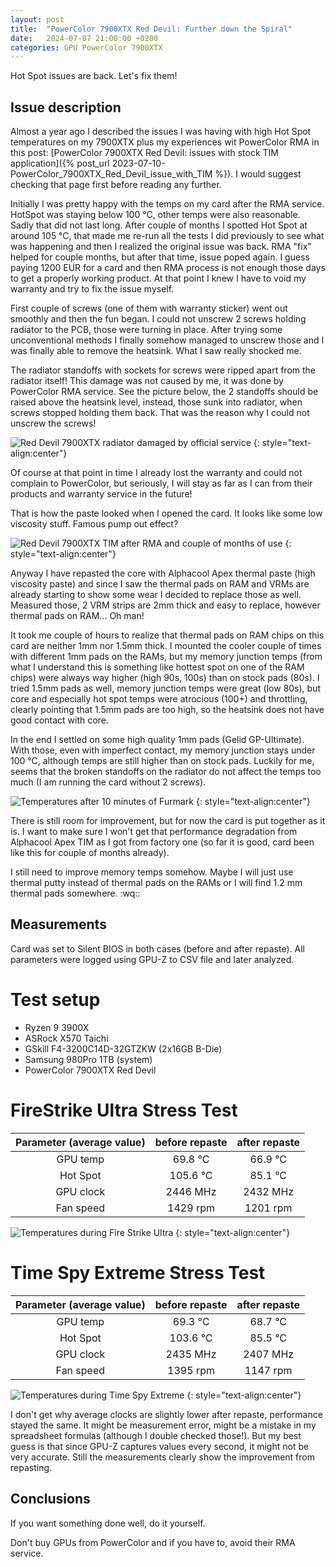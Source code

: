 ```yaml
---
layout: post
title:  "PowerColor 7900XTX Red Devil: Further down the Spiral"
date:   2024-07-07 21:00:00 +0200
categories: GPU PowerColor 7900XTX 
---
```

Hot Spot issues are back. Let's fix them!
<!--more-->

## Issue description

Almost a year ago I described the issues I was having with high Hot Spot
temperatures on my 7900XTX plus my experiences wit PowerColor RMA in this post:
[PowerColor 7900XTX Red Devil: issues with stock TIM application]({% post_url 2023-07-10-PowerColor_7900XTX_Red_Devil_issue_with_TIM %}).
I would suggest checking that page first before reading any further.

Initially I was pretty happy with the temps on my card after the RMA service.
HotSpot was staying below 100 °C, other temps were also reasonable. Sadly
that did not last long. After couple of months I spotted Hot Spot at around
105 °C, that made me re-run all the tests I did previously to see what was
happening and then I realized the original issue was back. RMA "fix" helped
for couple months, but after that time, issue poped again. I guess paying 1200
EUR for a card and then RMA process is not enough those days to get a properly
working product. At that point I knew I have to void my warranty and try to fix
the issue myself.

First couple of screws (one of them with warranty sticker) went out smoothly
and then the fun began. I could not unscrew 2 screws holding radiator to the
PCB, those were turning in place. After trying some unconventional methods I
finally somehow managed to unscrew those and I was finally able to remove the
heatsink. What I saw really shocked me.

The radiator standoffs with sockets for screws were ripped apart from the
radiator itself! This damage was not caused by me, it was done by PowerColor
RMA service. See the picture below, the 2 standoffs should be raised above the
heatsink level, instead, those sunk into radiator, when screws stopped holding
them back. That was the reason why I could not unscrew the screws!

![Red Devil 7900XTX radiator damaged by official service](/assets/PowerColor_7900XTX_TIM2/radiator_broken.jpg)
{: style="text-align:center"}

Of course at that point in time I already lost the warranty and could not
complain to PowerColor, but seriously, I will stay as far as I can from their
products and warranty service in the future!

That is how the paste looked when I opened the card. It looks like some low
viscosity stuff. Famous pump out effect?

![Red Devil 7900XTX TIM after RMA and couple of months of use](/assets/PowerColor_7900XTX_TIM2/paste_after_rma.jpg)
{: style="text-align:center"}

Anyway I have repasted the core with Alphacool Apex thermal paste (high
viscosity paste) and since I saw the thermal pads on RAM and VRMs are already
starting to show some wear I decided to replace those as well. Measured those,
2 VRM strips are 2mm thick and easy to replace, however thermal pads on RAM...
Oh man!

It took me couple of hours to realize that thermal pads on RAM chips on this card
are neither 1mm nor 1.5mm thick. I mounted the cooler couple of times with
different 1mm pads on the RAMs, but my memory junction temps (from what I understand
this is something like hottest spot on one of the RAM chips) were always way higher
(high 90s, 100s) than on stock pads (80s). I tried 1.5mm pads as well, memory junction
temps were great (low 80s), but core and especially hot spot temps were atrocious (100+)
and throttling, clearly pointing that 1.5mm pads are too high, so the heatsink does not
have good contact with core.

In the end I settled on some high quality 1mm pads (Gelid GP-Ultimate). With those,
even with imperfect contact, my memory junction stays under 100 °C, although temps
are still higher than on stock pads. Luckily for me, seems that the broken standoffs
on the radiator do not affect the temps too much (I am running the card without 2 screws).

![Temperatures after 10 minutes of Furmark](/assets/PowerColor_7900XTX_TIM2/furmark.png)
{: style="text-align:center"}

There is still room for improvement, but for now the card is put together as it is.
I want to make sure I won't get that performance degradation from Alphacool Apex TIM
as I got from factory one (so far it is good, card been like this for couple of months
already).

I still need to improve memory temps somehow. Maybe I will just use thermal putty
instead of thermal pads on the RAMs or I will find 1.2 mm thermal pads somewhere.
:wq::
## Measurements

Card was set to Silent BIOS in both cases (before and after repaste). All
parameters were logged using GPU-Z to CSV file and later analyzed.

# Test setup

* Ryzen 9 3900X
* ASRock X570 Taichi
* GSkill F4-3200C14D-32GTZKW (2x16GB B-Die)
* Samsung 980Pro 1TB (system)
* PowerColor 7900XTX Red Devil

# FireStrike Ultra Stress Test

| Parameter (average value) | before repaste | after repaste |
|:--------:|:-------:|:-------:|
| GPU temp |  69.8 °C | 66.9 °C |
| Hot Spot | 105.6 °C | 85.1 °C |
| GPU clock | 2446 MHz | 2432 MHz |
| Fan speed | 1429 rpm | 1201 rpm |

![Temperatures during Fire Strike Ultra](/assets/PowerColor_7900XTX_TIM2/firestrike_ultra.png)
{: style="text-align:center"}

# Time Spy Extreme Stress Test

| Parameter (average value) | before repaste | after repaste |
|:--------:|:-------:|:-------:|
| GPU temp |  69.3 °C | 68.7 °C |
| Hot Spot | 103.6 °C | 85.5 °C |
| GPU clock | 2435 MHz | 2407 MHz |
| Fan speed | 1395 rpm | 1147 rpm |

![Temperatures during Time Spy Extreme](/assets/PowerColor_7900XTX_TIM2/timespy_extreme.png)
{: style="text-align:center"\}

I don't get why average clocks are slightly lower after repaste, performance
stayed the same. It might be measurement error, might be a mistake in my
spreadsheet formulas (although I double checked those!). But my best guess
is that since GPU-Z captures values every second, it might not be very accurate.
Still the measurements clearly show the improvement from repasting.

## Conclusions

If you want something done well, do it yourself.

Don't buy GPUs from PowerColor and if you have to, avoid their RMA service.
